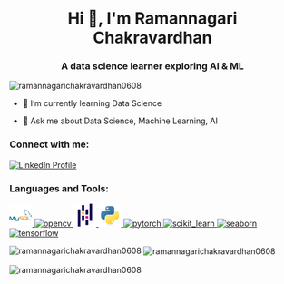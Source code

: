 <h1 align="center">Hi 👋, I'm Ramannagari Chakravardhan</h1>
<h3 align="center">A data science learner exploring AI & ML</h3>

<p align="left"> <img src="https://komarev.com/ghpvc/?username=ramannagarichakravardhan0608&label=Profile%20views&color=0e75b6&style=flat" alt="ramannagarichakravardhan0608" /> </p>

- 🌱 I’m currently learning Data Science

- 💬 Ask me about  Data Science, Machine Learning, AI

<h3 align="left">Connect with me:</h3>
<p align="left">
<a href="https://www.linkedin.com/in/ramannagarichakravardhan/" target="_blank">
  <img align="center" 
       src="https://raw.githubusercontent.com/rahuldkjain/github-profile-readme-generator/master/src/images/icons/Social/linked-in-alt.svg" 
       alt="LinkedIn Profile" 
       height="30" 
       width="40" />
</a>


<h3 align="left">Languages and Tools:</h3>
<p align="left"> <a href="https://www.mysql.com/" target="_blank" rel="noreferrer"> <img src="https://raw.githubusercontent.com/devicons/devicon/master/icons/mysql/mysql-original-wordmark.svg" alt="mysql" width="40" height="40"/> </a> <a href="https://opencv.org/" target="_blank" rel="noreferrer"> <img src="https://www.vectorlogo.zone/logos/opencv/opencv-icon.svg" alt="opencv" width="40" height="40"/> </a> <a href="https://pandas.pydata.org/" target="_blank" rel="noreferrer"> <img src="https://raw.githubusercontent.com/devicons/devicon/2ae2a900d2f041da66e950e4d48052658d850630/icons/pandas/pandas-original.svg" alt="pandas" width="40" height="40"/> </a> <a href="https://www.python.org" target="_blank" rel="noreferrer"> <img src="https://raw.githubusercontent.com/devicons/devicon/master/icons/python/python-original.svg" alt="python" width="40" height="40"/> </a> <a href="https://pytorch.org/" target="_blank" rel="noreferrer"> <img src="https://www.vectorlogo.zone/logos/pytorch/pytorch-icon.svg" alt="pytorch" width="40" height="40"/> </a> <a href="https://scikit-learn.org/" target="_blank" rel="noreferrer"> <img src="https://upload.wikimedia.org/wikipedia/commons/0/05/Scikit_learn_logo_small.svg" alt="scikit_learn" width="40" height="40"/> </a> <a href="https://seaborn.pydata.org/" target="_blank" rel="noreferrer"> <img src="https://seaborn.pydata.org/_images/logo-mark-lightbg.svg" alt="seaborn" width="40" height="40"/> </a> <a href="https://www.tensorflow.org" target="_blank" rel="noreferrer"> <img src="https://www.vectorlogo.zone/logos/tensorflow/tensorflow-icon.svg" alt="tensorflow" width="40" height="40"/> </a> </p>

<p><img align="left" src="https://github-readme-stats.vercel.app/api/top-langs?username=ramannagarichakravardhan0608&show_icons=true&locale=en&layout=compact" alt="ramannagarichakravardhan0608" /></p>

<p>&nbsp;<img align="center" src="https://github-readme-stats.vercel.app/api?username=ramannagarichakravardhan0608&show_icons=true&locale=en" alt="ramannagarichakravardhan0608" /></p>

<p><img align="center" src="https://github-readme-streak-stats.herokuapp.com/?user=ramannagarichakravardhan0608&" alt="ramannagarichakravardhan0608" /></p>

